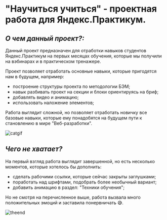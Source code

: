 # **"Научиться учиться" - проектная работа для Яндекс.Практикум.**

## *О чем данный проект?:*

Данный проект предназначен для отработки навыков студентов Яндекс.Практикум на первых месяцах обучения, которые мы получили на вэбинарах и в практическом тренажере.

Проект позволяет отработать основные навыки, которые пригодятся нам в будущем, например:
+ построение структуры проекта по методологии БЭМ;
+ навык разбивать проект на секции и блоки ориентируясь на бриф;
+ добавлять видео и анимацию;
+ использовать наложение элементов;

Работа выглядит сложной, но позволяет отработать новичку все базовые навыки, которые ему понадобятся на будущем пути к становлению в мире "Веб-разработки".

![catgif](https://i.yapx.ru/G7wDq.gif)

## *Чего не хватает?*

На первый взгляд работа выглядит завершенной, но есть несколько моментов, которые хотелось бы дополнить:

+ сделать рабочими ссылки, которые сейчас закрыты заглушками;
+ поработать над шрифтами, подобрать более необычный вариант;
+ добавить анимацию в раздел: "Техники обучения";

Но не смотря на перечисленное выше, работа вызвала много положительных эмоций и заставила понервничать :sweat_smile:.

![theend](https://kartinkof.club/uploads/posts/2022-03/thumbs/1648213602_1-kartinkof-club-p-memi-spasibo-za-vnimanie-dlya-prezentatsii-2.jpg)
